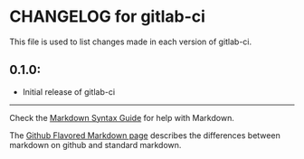 # CHANGELOG for gitlab-ci

This file is used to list changes made in each version of gitlab-ci.

## 0.1.0:

* Initial release of gitlab-ci

- - - 
Check the [Markdown Syntax Guide](http://daringfireball.net/projects/markdown/syntax) for help with Markdown.

The [Github Flavored Markdown page](http://github.github.com/github-flavored-markdown/) describes the differences between markdown on github and standard markdown.
